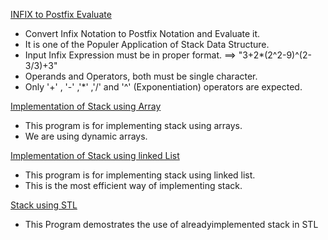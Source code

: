 [INFIX to Postfix Evaluate](infix_to_postfix_Evaluate.cpp)

- Convert Infix Notation to Postfix Notation and Evaluate it.
- It is one of the Populer Application of Stack Data Structure.
- Input Infix Expression must be in proper format. ==>  "3+2*(2^2-9)^(2-3/3)+3"
- Operands and Operators, both must be single character.
- Only '+' , '-' ,'*' ,'/' and '^' (Exponentiation) operators are expected.
   
   
[Implementation of Stack using Array](stack_using_arrays.cpp)

- This program is for implementing stack using arrays.
- We are using dynamic arrays.
  
  
[Implementation of Stack using linked List](stack_using_linked_list.cpp)

- This program is for implementing stack using linked list.
- This is the most efficient way of implementing stack.


[Stack using STL](stl_stack.cpp)

- This Program demostrates the use of alreadyimplemented stack in STL

    
    
